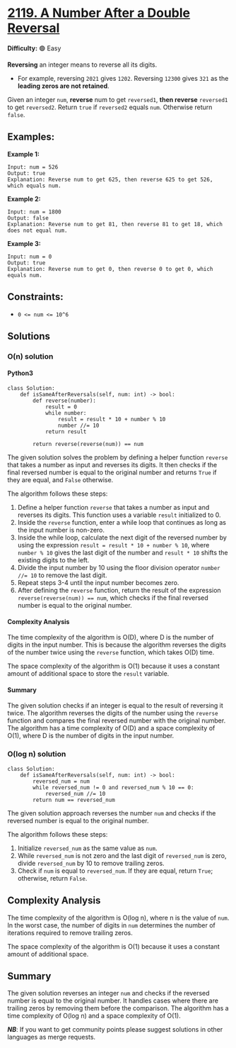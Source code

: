# [2119. A Number After a Double Reversal](https://leetcode.com/problems/a-number-after-a-double-reversal/)

**Difficulty:** :green_circle: Easy

**Reversing** an integer means to reverse all its digits.

- For example, reversing `2021` gives `1202`. Reversing `12300` gives `321` as the **leading zeros are not retained**.

Given an integer `num`, **reverse** num to get `reversed1`, **then reverse** `reversed1` to get `reversed2`. Return `true` if `reversed2` equals `num`. Otherwise return `false`.

## Examples:

**Example 1:**

```text
Input: num = 526
Output: true
Explanation: Reverse num to get 625, then reverse 625 to get 526, which equals num.
```

**Example 2:**

```text
Input: num = 1800
Output: false
Explanation: Reverse num to get 81, then reverse 81 to get 18, which does not equal num.
```

**Example 3:**

```text
Input: num = 0
Output: true
Explanation: Reverse num to get 0, then reverse 0 to get 0, which equals num.
```

## Constraints:

- `0 <= num <= 10^6`


## Solutions

### O(n) solution

#### Python3 

```python3
class Solution:
    def isSameAfterReversals(self, num: int) -> bool:
        def reverse(number):
            result = 0
            while number:
                result = result * 10 + number % 10
                number //= 10
            return result

        return reverse(reverse(num)) == num 
```

The given solution solves the problem by defining a helper function `reverse` that takes a number as input and reverses its digits. It then checks if the final reversed number is equal to the original number and returns `True` if they are equal, and `False` otherwise.

The algorithm follows these steps:
1. Define a helper function `reverse` that takes a number as input and reverses its digits. This function uses a variable `result` initialized to 0.
2. Inside the `reverse` function, enter a while loop that continues as long as the input number is non-zero.
3. Inside the while loop, calculate the next digit of the reversed number by using the expression `result = result * 10 + number % 10`, where `number % 10` gives the last digit of the number and `result * 10` shifts the existing digits to the left.
4. Divide the input number by 10 using the floor division operator `number //= 10` to remove the last digit.
5. Repeat steps 3-4 until the input number becomes zero.
6. After defining the `reverse` function, return the result of the expression `reverse(reverse(num)) == num`, which checks if the final reversed number is equal to the original number.

#### Complexity Analysis

The time complexity of the algorithm is O(D), where D is the number of digits in the input number. This is because the algorithm reverses the digits of the number twice using the `reverse` function, which takes O(D) time.

The space complexity of the algorithm is O(1) because it uses a constant amount of additional space to store the `result` variable.

#### Summary

The given solution checks if an integer is equal to the result of reversing it twice. The algorithm reverses the digits of the number using the `reverse` function and compares the final reversed number with the original number. The algorithm has a time complexity of O(D) and a space complexity of O(1), where D is the number of digits in the input number.

###  O(log n) solution

```python3
class Solution:
    def isSameAfterReversals(self, num: int) -> bool:
        reversed_num = num
        while reversed_num != 0 and reversed_num % 10 == 0:
            reversed_num //= 10
        return num == reversed_num
```

The given solution approach reverses the number `num` and checks if the reversed number is equal to the original number.

The algorithm follows these steps:
1. Initialize `reversed_num` as the same value as `num`.
2. While `reversed_num` is not zero and the last digit of `reversed_num` is zero, divide `reversed_num` by 10 to remove trailing zeros.
3. Check if `num` is equal to `reversed_num`. If they are equal, return `True`; otherwise, return `False`.

## Complexity Analysis

The time complexity of the algorithm is O(log n), where n is the value of `num`. In the worst case, the number of digits in `num` determines the number of iterations required to remove trailing zeros.

The space complexity of the algorithm is O(1) because it uses a constant amount of additional space.

## Summary

The given solution reverses an integer `num` and checks if the reversed number is equal to the original number. It handles cases where there are trailing zeros by removing them before the comparison. The algorithm has a time complexity of O(log n) and a space complexity of O(1).

***NB***: If you want to get community points please suggest solutions in other languages as merge requests.
